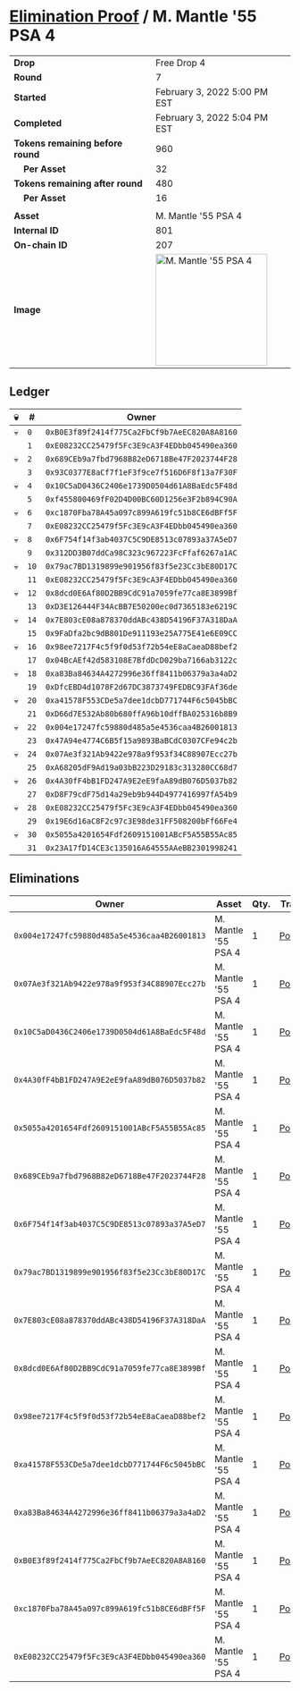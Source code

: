# [Elimination Proof](./readme.md) / M. Mantle &#039;55 PSA 4

|||
|---|---|
| **Drop** | Free Drop 4 |
| **Round** | 7 |
| **Started** | February 3, 2022 5:00 PM EST |
| **Completed** | February 3, 2022 5:04 PM EST |
| **Tokens remaining before round** | 960 |
| **&nbsp;&nbsp;&nbsp;&nbsp;Per Asset** | 32 |
| **Tokens remaining after round** | 480 |
| **&nbsp;&nbsp;&nbsp;&nbsp;Per Asset** | 16 |
| | |
| **Asset** | M. Mantle &#039;55 PSA 4 |
| **Internal ID** | 801 |
| **On-chain ID** | 207 |
| **Image** | <img src="https://tcdn.blokpax.com/957181fa-d3df-4bb0-a491-c05918cf85ae/cd3826029275812b3cc1981c41f1f1aa5ae7c5c3a9dea970838acc1d96f7b962.jpg" height="200" alt="M. Mantle &#039;55 PSA 4" /> |

## Ledger

| 💀 | # | Owner |
| --- | --- | --- |
| 💀 | `0` | `0xB0E3f89f2414f775Ca2FbCf9b7AeEC820A8A8160` |
|  | `1` | `0xE08232CC25479f5Fc3E9cA3F4EDbb045490ea360` |
| 💀 | `2` | `0x689CEb9a7fbd7968B82eD6718Be47F2023744F28` |
|  | `3` | `0x93C0377E8aCf7f1eF3f9ce7f516D6F8f13a7F30F` |
| 💀 | `4` | `0x10C5aD0436C2406e1739D0504d61A8BaEdc5F48d` |
|  | `5` | `0xf455800469fF02D4D00BC60D1256e3F2b894C90A` |
| 💀 | `6` | `0xc1870Fba78A45a097c899A619fc51b8CE6dBFf5F` |
|  | `7` | `0xE08232CC25479f5Fc3E9cA3F4EDbb045490ea360` |
| 💀 | `8` | `0x6F754f14f3ab4037C5C9DE8513c07893a37A5eD7` |
|  | `9` | `0x312DD3B07ddCa98C323c967223FcFfaf6267a1AC` |
| 💀 | `10` | `0x79ac7BD1319899e901956f83f5e23Cc3bE80D17C` |
|  | `11` | `0xE08232CC25479f5Fc3E9cA3F4EDbb045490ea360` |
| 💀 | `12` | `0x8dcd0E6Af80D2BB9CdC91a7059fe77ca8E3899Bf` |
|  | `13` | `0xD3E126444F34AcBB7E50200ec0d7365183e6219C` |
| 💀 | `14` | `0x7E803cE08a878370ddABc438D54196F37A318DaA` |
|  | `15` | `0x9FaDfa2bc9dB801De911193e25A775E41e6E09CC` |
| 💀 | `16` | `0x98ee7217F4c5f9f0d53f72b54eE8aCaeaD88bef2` |
|  | `17` | `0x04BcAEf42d583108E7BfdDcD029ba7166ab3122c` |
| 💀 | `18` | `0xa83Ba84634A4272996e36ff8411b06379a3a4aD2` |
|  | `19` | `0xDfcEBD4d1078F2d67DC3873749FEDBC93FAf36de` |
| 💀 | `20` | `0xa41578F553CDe5a7dee1dcbD771744F6c5045bBC` |
|  | `21` | `0xD66d7E532Ab80b680ffA96b10dffBA025316b8B9` |
| 💀 | `22` | `0x004e17247fc59880d485a5e4536caa4B26001813` |
|  | `23` | `0x47A94e4774C6B5f15a9893BaBCdC0307CFe94c2b` |
| 💀 | `24` | `0x07Ae3f321Ab9422e978a9f953f34C88907Ecc27b` |
|  | `25` | `0xA68205dF9Ad19a03bB223D29183c313280CC68d7` |
| 💀 | `26` | `0x4A30fF4bB1FD247A9E2eE9faA89dB076D5037b82` |
|  | `27` | `0xD8F79cdF75d14a29eb9b944D4977416997fA54b9` |
| 💀 | `28` | `0xE08232CC25479f5Fc3E9cA3F4EDbb045490ea360` |
|  | `29` | `0x19E6d16aC8F2c97c3E98de31FF508200bFf66Fe4` |
| 💀 | `30` | `0x5055a4201654Fdf2609151001ABcF5A55B55Ac85` |
|  | `31` | `0x23A17fD14CE3c135016A64555AAeBB2301998241` |


## Eliminations

| Owner | Asset | Qty. | Transaction |
| --- | --- | --- | --- |
| `0x004e17247fc59880d485a5e4536caa4B26001813` | M. Mantle '55 PSA 4 | 1 | [Polygonscan](https://polygonscan.com/tx/0x6d00b9b4407b5503cc1a5a31cec1c150fc9b8fdd6fb389863e1d7db1662531aa) |
| `0x07Ae3f321Ab9422e978a9f953f34C88907Ecc27b` | M. Mantle '55 PSA 4 | 1 | [Polygonscan](https://polygonscan.com/tx/0xd6350f4f498acf8793715cd71b6c769fc7c0dffe14023bb848399ef9cd3d0b8c) |
| `0x10C5aD0436C2406e1739D0504d61A8BaEdc5F48d` | M. Mantle '55 PSA 4 | 1 | [Polygonscan](https://polygonscan.com/tx/0x1dd03e8d1e8738c5ce80b1d7f12c4f2f877f7d4e5e191951e90b4f277a666521) |
| `0x4A30fF4bB1FD247A9E2eE9faA89dB076D5037b82` | M. Mantle '55 PSA 4 | 1 | [Polygonscan](https://polygonscan.com/tx/0x2c73b0fec496eb387d167185d319d5b4b728693ee9048ed579c94b9046c4c611) |
| `0x5055a4201654Fdf2609151001ABcF5A55B55Ac85` | M. Mantle '55 PSA 4 | 1 | [Polygonscan](https://polygonscan.com/tx/0xdf161b6e6eb22e83bd049c9e19a908469d8607b2c98429ef43258507053e561e) |
| `0x689CEb9a7fbd7968B82eD6718Be47F2023744F28` | M. Mantle '55 PSA 4 | 1 | [Polygonscan](https://polygonscan.com/tx/0xec160e47c27cf3e5072c0d41cb26cadd3e8b3afe8a066ace328a70df649c7ad9) |
| `0x6F754f14f3ab4037C5C9DE8513c07893a37A5eD7` | M. Mantle '55 PSA 4 | 1 | [Polygonscan](https://polygonscan.com/tx/0x012ac66724580871f34917b0a065666a5082f67b508884d5d2af28f2d6848577) |
| `0x79ac7BD1319899e901956f83f5e23Cc3bE80D17C` | M. Mantle '55 PSA 4 | 1 | [Polygonscan](https://polygonscan.com/tx/0xa7fbf50674c431d82213379891031c45ffdcc310e07c1c70c439eed8b4e9587a) |
| `0x7E803cE08a878370ddABc438D54196F37A318DaA` | M. Mantle '55 PSA 4 | 1 | [Polygonscan](https://polygonscan.com/tx/0x9b9b0a081cf1c859cb9f3dcdf6348aac8b733168e5b317afe90ee85dd9dcda03) |
| `0x8dcd0E6Af80D2BB9CdC91a7059fe77ca8E3899Bf` | M. Mantle '55 PSA 4 | 1 | [Polygonscan](https://polygonscan.com/tx/0xcc2d0f947527e1f1a0147303807c7a8d375bfc58d070f30a68faf0b8f8e26c0e) |
| `0x98ee7217F4c5f9f0d53f72b54eE8aCaeaD88bef2` | M. Mantle '55 PSA 4 | 1 | [Polygonscan](https://polygonscan.com/tx/0x02d7648ceb1e365f3bd72a0c35f3ee91cccd901ea90c8afed4d4fdd859b12284) |
| `0xa41578F553CDe5a7dee1dcbD771744F6c5045bBC` | M. Mantle '55 PSA 4 | 1 | [Polygonscan](https://polygonscan.com/tx/0xe119aa70f429c351ff21555255878c2d84fde2d82882a93cf207c35e3dda698a) |
| `0xa83Ba84634A4272996e36ff8411b06379a3a4aD2` | M. Mantle '55 PSA 4 | 1 | [Polygonscan](https://polygonscan.com/tx/0x0f17923e4eac533bc12f30fe5d5263fcbd9300ecefd595451af8c18bc03f23ab) |
| `0xB0E3f89f2414f775Ca2FbCf9b7AeEC820A8A8160` | M. Mantle '55 PSA 4 | 1 | [Polygonscan](https://polygonscan.com/tx/0x91234453c2b63c8186929c9718577ce9e94458e14123df5a643875dae5c331ac) |
| `0xc1870Fba78A45a097c899A619fc51b8CE6dBFf5F` | M. Mantle '55 PSA 4 | 1 | [Polygonscan](https://polygonscan.com/tx/0x16d24e330064c292d391f5227061ff398e9456069a252d07f4e275743a92238f) |
| `0xE08232CC25479f5Fc3E9cA3F4EDbb045490ea360` | M. Mantle '55 PSA 4 | 1 | [Polygonscan](https://polygonscan.com/tx/0xa9f83fd232b6340cd0ffd2801c931f72fd36037217f8ea2317d11e31fa3d5493) |
